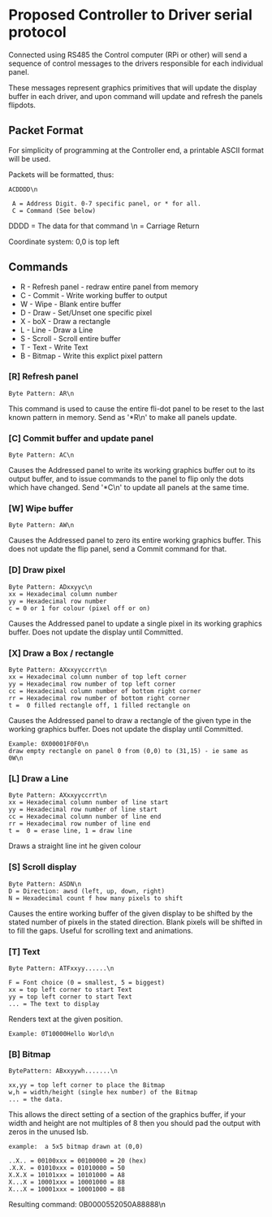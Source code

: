 # Proposed Controller to Driver serial protocol

Connected using RS485 the Control computer (RPi or other) 
will send a sequence of control messages to the drivers
responsible for each individual panel.

These messages represent graphics primitives that will update
the display buffer in each driver, and upon command will update
and refresh the panels flipdots.

## Packet Format

For simplicity of programming at the Controller end, a printable
ASCII format will be used.

Packets will be formatted, thus:

    ACDDDD\n

     A = Address Digit. 0-7 specific panel, or * for all.
     C = Command (See below)
  DDDD = The data for that command
    \n = Carriage Return

Coordinate system: 0,0 is top left

## Commands
* R - Refresh panel - redraw entire panel from memory
* C - Commit - Write working buffer to output
* W - Wipe - Blank entire buffer
* D - Draw - Set/Unset one specific pixel
* X - boX - Draw a rectangle
* L - Line - Draw a Line
* S - Scroll - Scroll entire buffer
* T - Text - Write Text
* B - Bitmap - Write this explict pixel pattern

### [R] Refresh panel

    Byte Pattern: AR\n

This command is used to cause the entire fli-dot panel to be reset to
the last known pattern in memory. Send as '*R\n' to make all panels update.

### [C] Commit buffer and update panel

    Byte Pattern: AC\n

Causes the Addressed panel to write its working graphics buffer out to 
its output buffer, and to issue commands to the panel to flip only the
dots which have changed. Send '*C\n' to update all panels at the same time.

### [W] Wipe buffer

    Byte Pattern: AW\n

Causes the Addressed panel to zero its entire working graphics buffer.
This does not update the flip panel, send a Commit command for that.

### [D] Draw pixel

    Byte Pattern: ADxxyyc\n
    xx = Hexadecimal column number
    yy = Hexadecimal row number
    c = 0 or 1 for colour (pixel off or on)

Causes the Addressed panel to update a single pixel in its working
graphics buffer. Does not update the display until Committed.

### [X] Draw a Box / rectangle

    Byte Pattern: AXxxyyccrrt\n
    xx = Hexadecimal column number of top left corner
    yy = Hexadecimal row number of top left corner
    cc = Hexadecimal column number of bottom right corner
    rr = Hexadecimal row number of bottom right corner
    t =  0 filled rectangle off, 1 filled rectangle on

Causes the Addressed panel to draw a rectangle of the given type in
the working graphics buffer. Does not update the display until Committed.

    Example: 0X00001F0F0\n  
    draw empty rectangle on panel 0 from (0,0) to (31,15) - ie same as 0W\n

### [L] Draw a Line

    Byte Pattern: AXxxyyccrrt\n
    xx = Hexadecimal column number of line start
    yy = Hexadecimal row number of line start
    cc = Hexadecimal column number of line end
    rr = Hexadecimal row number of line end
    t =  0 = erase line, 1 = draw line

Draws a straight line int he given colour

### [S] Scroll display

    Byte Pattern: ASDN\n
    D = Direction: awsd (left, up, down, right)
    N = Hexadecimal count f how many pixels to shift

Causes the entire working buffer of the given display to be shifted
by the stated number of pixels in the stated direction.  Blank pixels
will be shifted in to fill the gaps. Useful for scrolling text and 
animations.

### [T] Text

    Byte Pattern: ATFxxyy......\n

    F = Font choice (0 = smallest, 5 = biggest)
    xx = top left corner to start Text
    yy = top left corner to start Text
    ... = The text to display

Renders text at the given position.

    Example: 0T10000Hello World\n

### [B] Bitmap

    BytePattern: ABxxyywh.......\n

    xx,yy = top left corner to place the Bitmap
    w,h = width/height (single hex number) of the Bitmap
    ... = the data.

This allows the direct setting of a section of the graphics buffer,
if your width and height are not multiples of 8 then you should pad
the output with zeros in the unused lsb.

    example:  a 5x5 bitmap drawn at (0,0)

    ..X.. = 00100xxx = 00100000 = 20 (hex)
    .X.X. = 01010xxx = 01010000 = 50 
    X.X.X = 10101xxx = 10101000 = A8
    X...X = 10001xxx = 10001000 = 88
    X...X = 10001xxx = 10001000 = 88

   Resulting command: 0B0000552050A88888\n
